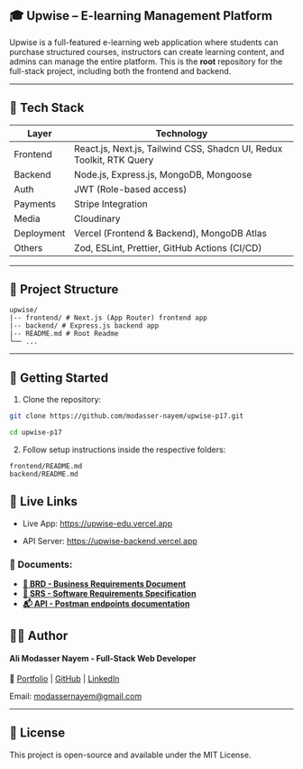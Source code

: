 ## 🎓 Upwise – E-learning Management Platform

Upwise is a full-featured e-learning web application where students can purchase structured courses, instructors can create learning content, and admins can manage the entire platform. This is the **root** repository for the full-stack project, including both the frontend and backend.

---

## 🧱 Tech Stack

| Layer      | Technology                                                           |
| ---------- | -------------------------------------------------------------------- |
| Frontend   | React.js, Next.js, Tailwind CSS, Shadcn UI, Redux Toolkit, RTK Query |
| Backend    | Node.js, Express.js, MongoDB, Mongoose                               |
| Auth       | JWT (Role-based access)                                              |
| Payments   | Stripe Integration                                                   |
| Media      | Cloudinary                                                           |
| Deployment | Vercel (Frontend & Backend), MongoDB Atlas                           |
| Others     | Zod, ESLint, Prettier, GitHub Actions (CI/CD)                        |

---

## 📁 Project Structure

```
upwise/
|-- frontend/ # Next.js (App Router) frontend app
|-- backend/ # Express.js backend app
|-- README.md # Root Readme
└── ...
```

---

## 🚀 Getting Started

1. Clone the repository:

```bash
git clone https://github.com/modasser-nayem/upwise-p17.git

cd upwise-p17
```

2. Follow setup instructions inside the respective folders:

```
frontend/README.md
backend/README.md
```

## 🔗 Live Links

-  Live App: https://upwise-edu.vercel.app

-  API Server: https://upwise-backend.vercel.app

### 📄 Documents:

-  **[📘 BRD - Business Requirements Document](https://docs.google.com/document/d/1XloLbBZ46m7ZCYZvt5cxmddtAOHn4vIRtJgMSh4yBMQ/edit?usp=sharing)**
-  **[📙 SRS - Software Requirements Specification](https://docs.google.com/document/d/1clD7KEz_pWKVhEc47B8uMZpDn4Qf7PKBt60ldKsEkzs/edit?usp=sharing)**
-  **[📬 API - Postman endpoints documentation](https://documenter.getpostman.com/view/22696421/2sB3BDHqLd)**

## 👨‍💻 Author

#### Ali Modasser Nayem - Full-Stack Web Developer

🔗 [Portfolio](https://alimodassernayem.vercel.app/) | [GitHub](https://github.com/modasser-nayem) | [LinkedIn](https://www.linkedin.com/in/alimodassernayem/)

Email: [modassernayem@gmail.com](modassernayem@gmail.com)

---

## 📜 License

This project is open-source and available under the MIT License.
